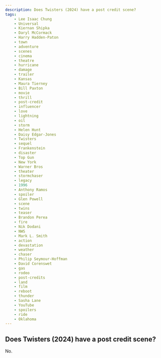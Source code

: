 ```yaml
---
description: Does Twisters (2024) have a post credit scene?
tags: 
    - Lee Isaac Chung
    - Universal
    - Kiernan Shipka
    - Daryl McCormack
    - Harry Hadden-Paton
    - town
    - adventure
    - scenes
    - cinema
    - theatre
    - hurricane
    - damage
    - trailer
    - Kansas
    - Maura Tierney
    - Bill Paxton
    - movie
    - thrill
    - post-credit
    - influencer
    - love
    - lightning
    - oil
    - storm
    - Helen Hunt
    - Daisy Edgar-Jones
    - Twisters
    - sequel
    - Frankenstein
    - disaster
    - Top Gun
    - New York
    - Warner Bros
    - theater
    - stormchaser
    - legacy
    - 1996
    - Anthony Ramos
    - spoiler
    - Glen Powell
    - scene
    - twins
    - teaser
    - Brandon Perea
    - fire
    - Nik Dodani
    - NWS
    - Mark L. Smith
    - action
    - devastation
    - weather
    - chaser
    - Philip Seymour-Hoffman
    - David Corenswet
    - gas
    - rodeo
    - post-credits
    - land
    - film
    - reboot
    - thunder
    - Sasha Lane
    - YouTube
    - spoilers
    - ride
    - Oklahoma
---
```


## Does Twisters (2024) have a post credit scene?

No.
